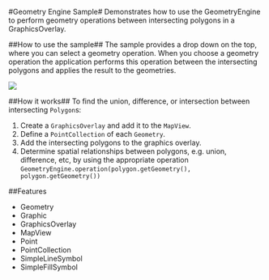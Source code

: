 #Geometry Engine Sample#
Demonstrates how to use the GeometryEngine to perform geometry operations between intersecting polygons in a GraphicsOverlay.

##How to use the sample##
The sample provides a drop down on the top, where you can select a geometry operation. When you choose a geometry operation the application performs this operation between the intersecting polygons and applies the result to the geometries.

![](GeometryEngineSample.png)

##How it works##
To find the union, difference, or intersection between intersecting `Polygon`s:

1. Create a `GraphicsOverlay` and add it to the `MapView`.
2. Define a `PointCollection` of each `Geometry`.
3. Add the intersecting polygons to the graphics overlay.
4. Determine spatial relationships between polygons, e.g. union, difference, etc, by using the appropriate operation `GeometryEngine.operation(polygon.getGeometry(), polygon.getGeometry())`

##Features
- Geometry
- Graphic
- GraphicsOverlay
- MapView
- Point
- PointCollection
- SimpleLineSymbol
- SimpleFillSymbol

